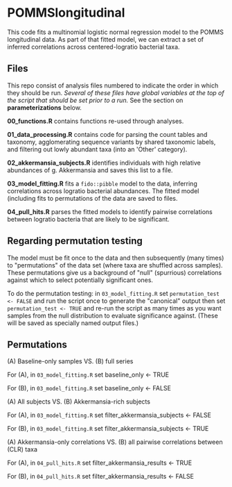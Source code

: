 # POMMSlongitudinal

This code fits a multinomial logistic normal regression model to the POMMS longitudinal data. As
part of that fitted model, we can extract a set of inferred correlations across centered-logratio
bacterial taxa.

## Files

This repo consist of analysis files numbered to indicate the order in which they should be run. 
_Several of these files have global variables at the top of the script that should be set prior to
a run._ See the section on **parameterizations** below.

**00_functions.R** contains functions re-used through analyses.

**01_data_processing.R** contains code for parsing the count tables and taxonomy,
agglomerating sequence variants by shared taxonomic labels, and filtering out lowly abundant
taxa (into an 'Other' category).

**02_akkermansia_subjects.R** identifies individuals with high relative abundances of g. Akkermansia
and saves this list to a file.

**03_model_fitting.R** fits a `fido::pibble` model to the data, inferring correlations across
logratio bacterial abundances. The fitted model (including fits to permutations of the data
are saved to files.

**04_pull_hits.R** parses the fitted models to identify pairwise correlations between logratio
bacteria that are likely to be significant.

## Regarding permutation testing 

The model must be fit once to the data and then subsequently (many times) to "permutations" of
the data set (where taxa are shuffled across samples). These permutations give us a background
of "null" (spurrious) correlations against which to select potentially significant ones.

To do the permutation testing: in `03_model_fitting.R` set `permutation_test <- FALSE` and run
the script once to generate the "canonical" output then set `permutation_test <- TRUE` and 
re-run the script as many times as you want samples from the null distribution to evaluate 
significance against. (These will be saved as specially named output files.)

## Permutations

(A) Baseline-only samples VS. (B) full series

  For (A), in `03_model_fitting.R` set
    baseline_only <- TRUE
    
  For (B), in `03_model_fitting.R` set
    baseline_only <- FALSE
    
(A) All subjects VS. (B) Akkermansia-rich subjects

  For (A), in `03_model_fitting.R` set
    filter_akkermansia_subjects <- FALSE
    
  For (B), in `03_model_fitting.R` set
    filter_akkermansia_subjects <- TRUE
    
(A) Akkermansia-only correlations VS. (B) all pairwise correlations between
                                          (CLR) taxa

  For (A), in `04_pull_hits.R` set
    filter_akkermansia_results <- TRUE
    
  For (B), in `04_pull_hits.R` set
    filter_akkermansia_results <- FALSE
